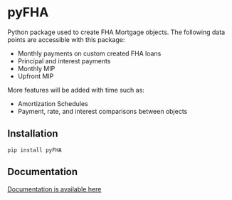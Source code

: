 # pyFHA
Python package used to create FHA Mortgage objects. The following data points are accessible with this package:
* Monthly payments on custom created FHA loans
* Principal and interest payments
* Monthly MIP
* Upfront MIP

More features will be added with time such as:
* Amortization Schedules
* Payment, rate, and interest comparisons between objects

## Installation
```
pip install pyFHA
```

## Documentation
[Documentation is available here](https://pypi.org/project/pyFHA/) 
